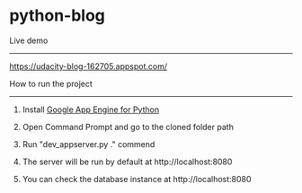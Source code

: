 # python-blog

Live demo
_________

<a href="https://udacity-blog-162705.appspot.com/">https://udacity-blog-162705.appspot.com/</a>


How to run the project
______________________

1. Install <a href="https://cloud.google.com/appengine/docs/standard/python/download">Google App Engine for Python</a>

2. Open Command Prompt and go to the cloned folder path

3. Run "dev_appserver.py ." commend

4. The server will be run by default at http://localhost:8080

4. You can check the database instance at http://localhost:8080

